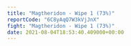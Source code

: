 ```yaml
---
title: "Magtheridon - Wipe 1 (73%)"
reportCode: "6C8yAqQ7W3kVjJnX"
fight: "Magtheridon - Wipe 1 (73%)"
date: 2021-08-04T18:53:40.409000+00:00
---
```

